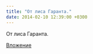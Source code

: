 ```yaml
---
title: "От лиса Гаранта."
date: 2014-02-10 12:39:00 +0300
---
```


От лиса Гаранта.

[Вложение](/assets/vk_photos/1/ThLZr2Rbk7s.jpg)
